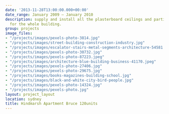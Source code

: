 ```yaml
---
date: '2013-11-28T13:00:00.000+00:00'
date_range: January 2009 – January 2010
description: supply and install all the plasterboard ceilings and partition walls
  for the whole building.
group: projects
image_files:
- "/projects/images/pexels-photo-3814.jpg"
- "/projects/images/street-building-construction-industry.jpg"
- "/projects/images/escalator-stairs-metal-segments-architecture-54581.jpeg"
- "/projects/images/pexels-photo-30732.jpg"
- "/projects/images/pexels-photo-87223.jpeg"
- "/projects/images/architecture-blue-building-business-41170.jpeg"
- "/projects/images/pexels-photo-27406.jpg"
- "/projects/images/pexels-photo-29675.jpg"
- "/projects/images/books-magazines-building-school.jpg"
- "/projects/images/black-and-white-city-bird-people.jpg"
- "/projects/images/pexels-photo-14324.jpg"
- "/projects/images/pexels-photo.jpg"
layout: project_layout
location: sydney
title: Hindmarsh Apartment Bruce 120units
---
```


